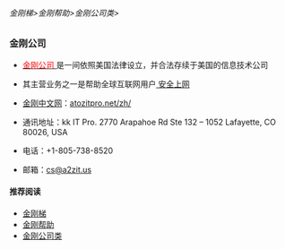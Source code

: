 ###### 金刚梯>金刚帮助>金刚公司类>
### 金刚公司

- [<font color="Red"> 金刚公司 </font>](https://github.com/a2zitpro/web/blob/master/a2zitpro.md)是一间依照美国法律设立，并合法存续于美国的信息技术公司
- 其主营业务之一是帮助全球互联网用户[ 安全上网 ](https://github.com/a2zitpro/web/blob/master/valueofkkproducts&services.md)

- [金刚中文网](https://github.com/a2zitpro/web/blob/master/kksitecn.md)：[atozitpro.net/zh/](https://www.atozitpro.net/zh/)
- 通讯地址：kk IT Pro.
2770 Arapahoe Rd Ste 132 – 1052
Lafayette, CO 80026, USA
- 电话：+1-805-738-8520
- 邮箱：cs@a2zit.us

#### 推荐阅读

- [金刚梯](https://github.com/a2zitpro/web/blob/master/dlb.md)
- [金刚帮助](https://github.com/a2zitpro/web/blob/master/list_helpkkvpn.md)
- [金刚公司类](https://github.com/a2zitpro/web/blob/master/list_a2zitpro.md)
